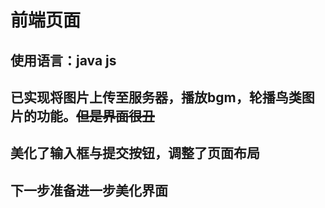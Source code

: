# 前端页面
## 使用语言：java js
## 已实现将图片上传至服务器，播放bgm，轮播鸟类图片的功能。~~但是界面很丑~~
## 美化了输入框与提交按钮，调整了页面布局
## 下一步准备进一步美化界面
